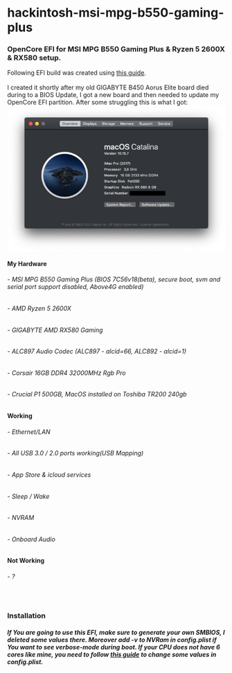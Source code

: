 # hackintosh-msi-mpg-b550-gaming-plus
 <h3>OpenCore EFI for MSI MPG B550 Gaming Plus & Ryzen 5 2600X & RX580 setup.</h3>
 Following EFI build was created using <a href="https://dortania.github.io/OpenCore-Install-Guide/AMD/zen.html#starting-point">this guide</a>.
<br/><br/>
I created it shortly after my old GIGABYTE B450 Aorus Elite board died during to a BIOS Update, I got a new board and then needed to update my OpenCore EFI partition. After some struggling this is what I got:
<img src="https://raw.githubusercontent.com/Patss2/hackintosh-msi-mpg-b550-gaming-plus/main/Screenshot.png" alt="Catalina" align="middle"> 
<h4>My Hardware</h4>
<h6>- MSI MPG B550 Gaming Plus (BIOS 7C56v18(beta), secure boot, svm and serial port support disabled, Above4G enabled)</h6>
<h6>- AMD Ryzen 5 2600X</h6>
<h6>- GIGABYTE AMD RX580 Gaming</h6>
<h6>- ALC897 Audio Codec (ALC897 - alcid=66, ALC892 - alcid=1)</h6>
<h6>- Corsair 16GB DDR4 32000MHz Rgb Pro</h6>
<h6>- Crucial P1 500GB, MacOS installed on Toshiba TR200 240gb</h6>
 
<h4>Working </h4>
<h6>- Ethernet/LAN</h6>
<h6>- All USB 3.0 / 2.0 ports working(USB Mapping)</h6>
<h6>- App Store & icloud services</h6>
<h6>- Sleep / Wake</h6>
<h6>- NVRAM</h6>
<h6>- Onboard Audio</h6>

<h4>Not Working</h4>
<h6>- ?</h6>
<br/>

<h3>Installation</h3>
<h5>If You are going to use this EFI, make sure to generate your own SMBIOS, I deleted some values there. Moreover add -v to NVRam in config.plist
if You want to see verbose-mode during boot. If your CPU does not have 6 cores like mine, you need to follow <a href="https://github.com/AMD-OSX/AMD_Vanilla">this guide</a> to change some values in config.plist.</h5>
